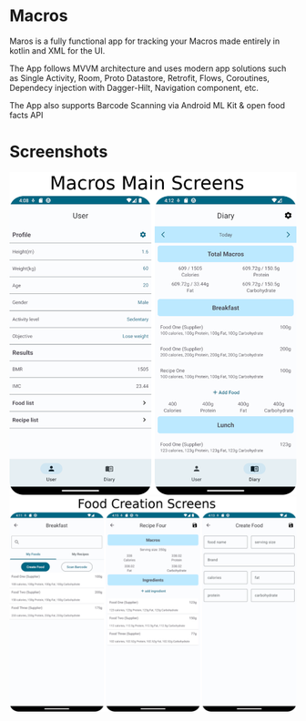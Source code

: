 # Macros

Maros is a fully functional app for tracking your Macros made entirely in kotlin and XML for the UI.

The App follows MVVM architecture and uses modern app solutions such as Single Activity, Room, Proto Datastore, Retrofit, Flows, Coroutines, Dependecy injection with Dagger-Hilt, Navigation component, etc.

The App also supports Barcode Scanning via Android ML Kit & open food facts API

# Screenshots
 ![MainScreen](/screenshots/MainScreens.png?raw=true "MainScreen")
 ![FoodCreationScreen](/screenshots/FoodCreationScreens.png?raw=true "FoodCreationScreens")


